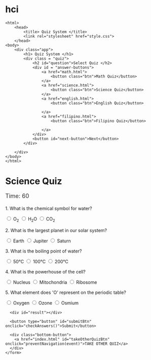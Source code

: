# hci

<!DOCTYPE html>
    <html>
        <head>
            <title> Quiz System </title>
            <link rel="stylesheet" href="style.css">
        </head>
    <body>
        <div class="app">
            <h1> Quiz System </h1>
            <div class = "quiz">
                <h2 id="question">Select Quiz </h2>
                <div id = "answer-buttons">
                    <a href="math.html">
                        <button class="btn">Math Quiz</button>
                    </a>
                    <a href="science.html">
                        <button class="btn">Science Quiz</button>
                    </a>
                    <a href="english.html">
                        <button class="btn">English Quiz</button>
                    
                    </a>
                    <a href="filipino.html">
                        <button class="btn">Filipino Quiz</button>
                    
                    </a>
                </div>
                <button id="next-button">Next</button>
            </div>
            
        </div>
    </body>
    </html>

<!DOCTYPE html>
<html lang="en">
<head>
  <meta charset="UTF-8" />
  <title>Science Quiz</title>
  <link rel="stylesheet" href="styles.css" />
  <style>
    .correct {
      background-color: lightgreen;
    }
    .wrong {
      background-color: lightcoral;
    }
    .timer-display {
      font-size: 18px;
      color: #333;
      margin-bottom: 20px;
    }
    .question {
      margin-bottom: 15px;
    }
    .bottom-button {
      margin-top: 20px;
    }
    #result {
      margin-top: 20px;
      font-size: 18px;
    }
  </style>
</head>
<body>
  <div class="container">
    <h1>Science Quiz</h1>
    <div id="timer" class="timer-display">Time: 60</div>
    <form id="scienceQuiz">
      <div class="question">
        <p>1. What is the chemical symbol for water?</p>
        <label><input type="radio" name="q1" value="a" /> O<sub>2</sub></label>
        <label><input type="radio" name="q1" value="b" /> H<sub>2</sub>O</label>
        <label><input type="radio" name="q1" value="c" /> CO<sub>2</sub></label>
      </div>
      <div class="question">
        <p>2. What is the largest planet in our solar system?</p>
        <label><input type="radio" name="q2" value="a" /> Earth</label>
        <label><input type="radio" name="q2" value="b" /> Jupiter</label>
        <label><input type="radio" name="q2" value="c" /> Saturn</label>
      </div>
      <div class="question">
        <p>3. What is the boiling point of water?</p>
        <label><input type="radio" name="q3" value="a" /> 50°C</label>
        <label><input type="radio" name="q3" value="b" /> 100°C</label>
        <label><input type="radio" name="q3" value="c" /> 200°C</label>
      </div>
      <div class="question">
        <p>4. What is the powerhouse of the cell?</p>
        <label><input type="radio" name="q4" value="a" /> Nucleus</label>
        <label><input type="radio" name="q4" value="b" /> Mitochondria</label>
        <label><input type="radio" name="q4" value="c" /> Ribosome</label>
      </div>
      <div class="question">
        <p>5. What element does 'O' represent on the periodic table?</p>
        <label><input type="radio" name="q5" value="a" /> Oxygen</label>
        <label><input type="radio" name="q5" value="b" /> Ozone</label>
        <label><input type="radio" name="q5" value="c" /> Osmium</label>
      </div>

      <div id="result"></div>

      <button type="button" id="submitBtn" onclick="checkAnswers()">Submit</button>

      <div class="bottom-button">
        <a href="index.html" id="takeOtherQuizBtn" onclick="preventNavigation(event)">TAKE OTHER QUIZ</a>
      </div>
    </form>
  </div>

  <script>
    let timeLeft = 60;
    let timerInterval;
    let timerStarted = false;

    function disableInputs() {
      document.querySelectorAll('input[type="radio"]').forEach(input => input.disabled = true);
    }

    function disableAfterSubmission() {
      document.getElementById('submitBtn').disabled = true;
      disableInputs();
    }

    function stopTimer() {
      clearInterval(timerInterval);
    }

    function updateTimer() {
      const timerDisplay = document.getElementById('timer');
      timerDisplay.textContent = 'Time: ' + timeLeft;

      if (timeLeft <= 0) {
        clearInterval(timerInterval);
        alert("Time's up!");
        disableInputs();
        disableAfterSubmission();
        checkAnswers();
        enableTakeOtherQuizBtn(); // Allow the user to take another quiz after time is up
      } else {
        timeLeft--;
      }
    }

    function startTimer() {
      timerInterval = setInterval(updateTimer, 1000);
    }

    function startQuizTimer() {
      if (!timerStarted) {
        startTimer();
        timerStarted = true;
      }
    }

    document.querySelectorAll('input[type="radio"]').forEach(button => {
      button.addEventListener('click', startQuizTimer);
    });

    function preventNavigation(event) {
      const answered = document.querySelectorAll('input[type="radio"]:checked').length;
      if (answered < 5) {
        event.preventDefault();
        alert("Please answer all questions before switching quizzes.");
      }
    }

    function enableTakeOtherQuizBtn() {
      const takeOtherQuizBtn = document.getElementById('takeOtherQuizBtn');
      takeOtherQuizBtn.removeAttribute('onclick');
      takeOtherQuizBtn.style.pointerEvents = 'auto';

      
    }

    function checkAnswers() {
      const correctAnswers = {
        q1: 'b', // H2O
        q2: 'b', // Jupiter
        q3: 'b', // 100°C
        q4: 'b', // Mitochondria
        q5: 'a'  // Oxygen
      };

      let total = 5;
      let score = 0;
      let unanswered = [];

      // Clear old highlights
      document.querySelectorAll('label').forEach(label => {
        label.classList.remove('correct', 'wrong');
      });

      // Check if all questions are answered
      for (let question in correctAnswers) {
        const selected = document.querySelector(`input[name="${question}"]:checked`);
        if (!selected) {
    
<!DOCTYPE html>
<html lang="en">
<head>
  <meta charset="UTF-8" />
  <title>English Quiz</title>
  <link rel="stylesheet" href="styles.css" />
  <style>
    .correct {
      background-color: lightgreen;
    }
    .wrong {
      background-color: lightcoral;
    }
    .timer-display {
      font-size: 18px;
      color: #333;
      margin-bottom: 20px;
    }
    .question {
      margin-bottom: 15px;
    }
    .bottom-button {
      margin-top: 20px;
    }
    #result {
      margin-top: 20px;
      font-size: 18px;
    }
  </style>
</head>
<body>
  <div class="container">
    <h1>English Quiz</h1>
    <div id="timer" class="timer-display">Time: 60</div>
    <form id="englishQuiz">
      <div class="question">
        <p>1. Which of the following is a synonym for "happy"?</p>
        <label><input type="radio" name="q1" value="a" /> Sad</label>
        <label><input type="radio" name="q1" value="b" /> Joyful</label>
        <label><input type="radio" name="q1" value="c" /> Angry</label>
      </div>
      <div class="question">
        <p>2. What is the plural form of "child"?</p>
        <label><input type="radio" name="q2" value="a" /> Childs</label>
        <label><input type="radio" name="q2" value="b" /> Children</label>
        <label><input type="radio" name="q2" value="c" /> Childes</label>
      </div>
      <div class="question">
        <p>3. Choose the correct sentence:</p>
        <label><input type="radio" name="q3" value="a" /> She can sings well.</label>
        <label><input type="radio" name="q3" value="b" /> She can sing well.</label>
        <label><input type="radio" name="q3" value="c" /> She can sung well.</label>
      </div>
      <div class="question">
        <p>4. What is the antonym of "difficult"?</p>
        <label><input type="radio" name="q4" value="a" /> Easy</label>
        <label><input type="radio" name="q4" value="b" /> Hard</label>
        <label><input type="radio" name="q4" value="c" /> Complicated</label>
      </div>
      <div class="question">
        <p>5. Which of the following is a proper noun?</p>
        <label><input type="radio" name="q5" value="a" /> city</label>
        <label><input type="radio" name="q5" value="b" /> John</label>
        <label><input type="radio" name="q5" value="c" /> dog</label>
      </div>

      <div id="result"></div>

      <button type="button" id="submitBtn" onclick="checkAnswers()">Submit</button>

      <div class="bottom-button">
        <a href="index.html" id="takeOtherQuizBtn" onclick="preventNavigation(event)">TAKE OTHER QUIZ</a>
      </div>
    </form>
  </div>

  <script>
    let timeLeft = 60;
    let timerInterval;
    let timerStarted = false;

    function disableInputs() {
      document.querySelectorAll('input[type="radio"]').forEach(input => input.disabled = true);
    }

    function disableAfterSubmission() {
      document.getElementById('submitBtn').disabled = true;
      disableInputs();
    }

    function stopTimer() {
      clearInterval(timerInterval);
    }

    function updateTimer() {
      const timerDisplay = document.getElementById('timer');
      timerDisplay.textContent = 'Time: ' + timeLeft;

      if (timeLeft <= 0) {
        clearInterval(timerInterval);
        alert("Time's up!");
        disableInputs();
        disableAfterSubmission();
        checkAnswers();
        enableTakeOtherQuizBtn();
      } else {
        timeLeft--;
      }
    }

    function startTimer() {
      timerInterval = setInterval(updateTimer, 1000);
    }

    function startQuizTimer() {
      if (!timerStarted) {
        startTimer();
        timerStarted = true;
      }
    }

    document.querySelectorAll('input[type="radio"]').forEach(button => {
      button.addEventListener('click', startQuizTimer);
    });

    function preventNavigation(event) {
      const answered = document.querySelectorAll('input[type="radio"]:checked').length;
      if (answered < 5) {
        event.preventDefault();
        alert("Please answer all questions before switching quizzes.");
      }
    }

    function enableTakeOtherQuizBtn() {
      const takeOtherQuizBtn = document.getElementById('takeOtherQuizBtn');
      takeOtherQuizBtn.removeAttribute('onclick');
      takeOtherQuizBtn.style.pointerEvents = 'auto';
      
    }

    function checkAnswers() {
      const correctAnswers = {
        q1: 'b', // Joyful
        q2: 'b', // Children
        q3: 'b', // She can sing well.
        q4: 'a', // Easy
        q5: 'b'  // John
      };

      let total = 5;
      let score = 0;
      let unanswered = [];

      document.querySelectorAll('label').forEach(label => {
        label.classList.remove('correct', 'wrong');
      });

      for (let question in correctAnswers) {
        const selected = document.querySelector(`input[name="${question}"]:checked`);
        if (!selected) {
          unanswered.push(question);
        }
      }

      if (unanswered.length > 0) {
        const result = document.getElementById("result");

<!DOCTYPE html>
<html lang="en">
<head>
  <meta charset="UTF-8" />
  <title>English Quiz</title>
  <link rel="stylesheet" href="styles.css" />
  <style>
    .correct {
      background-color: lightgreen;
    }
    .wrong {
      background-color: lightcoral;
    }
    .timer-display {
      font-size: 18px;
      color: #333;
      margin-bottom: 20px;
    }
    .question {
      margin-bottom: 15px;
    }
    .bottom-button {
      margin-top: 20px;
    }
    #result {
      margin-top: 20px;
      font-size: 18px;
    }
  </style>
</head>
<body>
  <div class="container">
    <h1>English Quiz</h1>
    <div id="timer" class="timer-display">Time: 60</div>
    <form id="englishQuiz">
      <div class="question">
        <p>1. Which of the following is a synonym for "happy"?</p>
        <label><input type="radio" name="q1" value="a" /> Sad</label>
        <label><input type="radio" name="q1" value="b" /> Joyful</label>
        <label><input type="radio" name="q1" value="c" /> Angry</label>
      </div>
      <div class="question">
        <p>2. What is the plural form of "child"?</p>
        <label><input type="radio" name="q2" value="a" /> Childs</label>
        <label><input type="radio" name="q2" value="b" /> Children</label>
        <label><input type="radio" name="q2" value="c" /> Childes</label>
      </div>
      <div class="question">
        <p>3. Choose the correct sentence:</p>
        <label><input type="radio" name="q3" value="a" /> She can sings well.</label>
        <label><input type="radio" name="q3" value="b" /> She can sing well.</label>
        <label><input type="radio" name="q3" value="c" /> She can sung well.</label>
      </div>
      <div class="question">
        <p>4. What is the antonym of "difficult"?</p>
        <label><input type="radio" name="q4" value="a" /> Easy</label>
        <label><input type="radio" name="q4" value="b" /> Hard</label>
        <label><input type="radio" name="q4" value="c" /> Complicated</label>
      </div>
      <div class="question">
        <p>5. Which of the following is a proper noun?</p>
        <label><input type="radio" name="q5" value="a" /> city</label>
        <label><input type="radio" name="q5" value="b" /> John</label>
        <label><input type="radio" name="q5" value="c" /> dog</label>
      </div>

      <div id="result"></div>

      <button type="button" id="submitBtn" onclick="checkAnswers()">Submit</button>

      <div class="bottom-button">
        <a href="index.html" id="takeOtherQuizBtn" onclick="preventNavigation(event)">TAKE OTHER QUIZ</a>
      </div>
    </form>
  </div>

  <script>
    let timeLeft = 60;
    let timerInterval;
    let timerStarted = false;

    function disableInputs() {
      document.querySelectorAll('input[type="radio"]').forEach(input => input.disabled = true);
    }

    function disableAfterSubmission() {
      document.getElementById('submitBtn').disabled = true;
      disableInputs();
    }

    function stopTimer() {
      clearInterval(timerInterval);
    }

    function updateTimer() {
      const timerDisplay = document.getElementById('timer');
      timerDisplay.textContent = 'Time: ' + timeLeft;

      if (timeLeft <= 0) {
        clearInterval(timerInterval);
        alert("Time's up!");
        disableInputs();
        disableAfterSubmission();
        checkAnswers();
        enableTakeOtherQuizBtn();
      } else {
        timeLeft--;
      }
    }

    function startTimer() {
      timerInterval = setInterval(updateTimer, 1000);
    }

    function startQuizTimer() {
      if (!timerStarted) {
        startTimer();
        timerStarted = true;
      }
    }

    document.querySelectorAll('input[type="radio"]').forEach(button => {
      button.addEventListener('click', startQuizTimer);
    });

    function preventNavigation(event) {
      const answered = document.querySelectorAll('input[type="radio"]:checked').length;
      if (answered < 5) {
        event.preventDefault();
        alert("Please answer all questions before switching quizzes.");
      }
    }

    function enableTakeOtherQuizBtn() {
      const takeOtherQuizBtn = document.getElementById('takeOtherQuizBtn');
      takeOtherQuizBtn.removeAttribute('onclick');
      takeOtherQuizBtn.style.pointerEvents = 'auto';
      
    }

    function checkAnswers() {
      const correctAnswers = {
        q1: 'b', // Joyful
        q2: 'b', // Children
        q3: 'b', // She can sing well.
        q4: 'a', // Easy
        q5: 'b'  // John
      };

      let total = 5;
      let score = 0;
      let unanswered = [];

      document.querySelectorAll('label').forEach(label => {
        label.classList.remove('correct', 'wrong');
      });

      for (let question in correctAnswers) {
        const selected = document.querySelector(`input[name="${question}"]:checked`);
        if (!selected) {
          unanswered.push(question);
        }
      }

      if (unanswered.length > 0) {
        const result = document.getElementById("result");


<!DOCTYPE html>
<html lang="en">
<head>
  <meta charset="UTF-8" />
  <title>Filipino Quiz</title>
  <link rel="stylesheet" href="styles.css" />
  <style>
    .correct {
      background-color: lightgreen;
    }
    .wrong {
      background-color: lightcoral;
    }
    .timer-display {
      font-size: 18px;
      color: #333;
      margin-bottom: 20px;
    }
    .question {
      margin-bottom: 15px;
    }
    .bottom-button {
      margin-top: 20px;
    }
    #result {
      margin-top: 20px;
      font-size: 18px;
    }
  </style>
</head>
<body>
  <div class="container">
    <h1>Filipino Quiz</h1>
    <div id="timer" class="timer-display">Time: 60</div>
    <form id="filipinoQuiz">
      <div class="question">
        <p>1. Ano ang pambansang wika ng Pilipinas?</p>
        <label><input type="radio" name="q1" value="a" /> Ingles</label>
        <label><input type="radio" name="q1" value="b" /> Cebuano</label>
        <label><input type="radio" name="q1" value="c" /> Filipino</label>
      </div>
      <div class="question">
        <p>2. Sino ang kilalang "Ama ng Balagtasan"?</p>
        <label><input type="radio" name="q2" value="a" /> Francisco Balagtas</label>
        <label><input type="radio" name="q2" value="b" /> Jose Rizal</label>
        <label><input type="radio" name="q2" value="c" /> Lope K. Santos</label>
      </div>
      <div class="question">
        <p>3. Anong bahagi ng pananalita ang naglalarawan sa pangngalan?</p>
        <label><input type="radio" name="q3" value="a" /> Pang-abay</label>
        <label><input type="radio" name="q3" value="b" /> Pang-uri</label>
        <label><input type="radio" name="q3" value="c" /> Pandiwa</label>
      </div>
      <div class="question">
        <p>4. Ano ang tawag sa dalawang salitang pinagsama upang makabuo ng bagong salita?</p>
        <label><input type="radio" name="q4" value="a" /> Tambalan</label>
        <label><input type="radio" name="q4" value="b" /> Inuulit</label>
        <label><input type="radio" name="q4" value="c" /> Payak</label>
      </div>
      <div class="question">
        <p>5. Alin sa mga sumusunod ang isang epiko?</p>
        <label><input type="radio" name="q5" value="a" /> Ibong Adarna</label>
        <label><input type="radio" name="q5" value="b" /> Biag ni Lam-ang</label>
        <label><input type="radio" name="q5" value="c" /> Florante at Laura</label>
      </div>

      <div id="result"></div>

      <button type="button" id="submitBtn" onclick="checkAnswers()">Submit</button>

      <div class="bottom-button">
        <a href="index.html" id="takeOtherQuizBtn" onclick="preventNavigation(event)">TAKE OTHER QUIZ</a>
      </div>
    </form>
  </div>

  <script>
    let timeLeft = 60;
    let timerInterval;
    let timerStarted = false;

    function disableInputs() {
      document.querySelectorAll('input[type="radio"]').forEach(input => input.disabled = true);
    }

    function disableAfterSubmission() {
      document.getElementById('submitBtn').disabled = true;
      disableInputs();
    }

    function stopTimer() {
      clearInterval(timerInterval);
    }

    function updateTimer() {
      const timerDisplay = document.getElementById('timer');
      timerDisplay.textContent = 'Time: ' + timeLeft;

      if (timeLeft <= 0) {
        clearInterval(timerInterval);
        alert("Time's up!");
        disableInputs();
        disableAfterSubmission();
        checkAnswers();
        enableTakeOtherQuizBtn();
      } else {
        timeLeft--;
      }
    }

    function startTimer() {
      timerInterval = setInterval(updateTimer, 1000);
    }

    function startQuizTimer() {
      if (!timerStarted) {
        startTimer();
        timerStarted = true;
      }
    }

    document.querySelectorAll('input[type="radio"]').forEach(button => {
      button.addEventListener('click', startQuizTimer);
    });

    function preventNavigation(event) {
      const answered = document.querySelectorAll('input[type="radio"]:checked').length;
      if (answered < 5) {
        event.preventDefault();
        alert("Sagutin muna ang lahat ng tanong bago lumipat ng quiz.");
      }
    }

    function enableTakeOtherQuizBtn() {
      const takeOtherQuizBtn = document.getElementById('takeOtherQuizBtn');
      takeOtherQuizBtn.removeAttribute('onclick');
      takeOtherQuizBtn.style.pointerEvents = 'auto';

      
    }

    function checkAnswers() {
      const correctAnswers = {
        q1: 'c', // Filipino
        q2: 'a', // Francisco Balagtas
        q3: 'b', // Pang-uri
        q4: 'a', // Tambalan
        q5: 'b'  // Biag ni Lam-ang
      };

      let total = 5;
      let score = 0;
      let unanswered = [];

      document.querySelectorAll('label').forEach(label => {
        label.classList.remove('correct', 'wrong');
      });

      for (let question in correctAnswers) {
        const selected = document.querySelector(`input[name="${question}"]:checked`);
        if (!selected) {
          unanswered.push(question)

<!DOCTYPE html>
<html lang="en">
<head>
  <meta charset="UTF-8" />
  <title>Math Quiz</title>
  <link rel="stylesheet" href="styles.css" />
  <style>
    .correct {
      background-color: lightgreen;
    }
    .wrong {
      background-color: lightcoral;
    }
    .timer-display {
      font-size: 18px;
      color: #333;
      margin-bottom: 20px;
    }
    .question {
      margin-bottom: 15px;
    }
    .bottom-button {
      margin-top: 20px;
    }
    #result {
      margin-top: 20px;
      font-size: 18px;
    }
  </style>
</head>
<body>
  <div class="container">
    <h1>Math Quiz</h1>
    <div id="timer" class="timer-display">Time: 60</div>
    <form id="mathQuiz">
      <div class="question">
        <p>1. What is 5 + 3?</p>
        <label><input type="radio" name="q1" value="a" /> 7</label>
        <label><input type="radio" name="q1" value="b" /> 8</label>
        <label><input type="radio" name="q1" value="c" /> 9</label>
      </div>
      <div class="question">
        <p>2. What is 10 - 4?</p>
        <label><input type="radio" name="q2" value="a" /> 5</label>
        <label><input type="radio" name="q2" value="b" /> 6</label>
        <label><input type="radio" name="q2" value="c" /> 7</label>
      </div>
      <div class="question">
        <p>3. What is 6 × 2?</p>
        <label><input type="radio" name="q3" value="a" /> 10</label>
        <label><input type="radio" name="q3" value="b" /> 12</label>
        <label><input type="radio" name="q3" value="c" /> 14</label>
      </div>
      <div class="question">
        <p>4. What is 12 ÷ 4?</p>
        <label><input type="radio" name="q4" value="a" /> 2</label>
        <label><input type="radio" name="q4" value="b" /> 3</label>
        <label><input type="radio" name="q4" value="c" /> 4</label>
      </div>
      <div class="question">
        <p>5. What is 7 + 6?</p>
        <label><input type="radio" name="q5" value="a" /> 12</label>
        <label><input type="radio" name="q5" value="b" /> 13</label>
        <label><input type="radio" name="q5" value="c" /> 14</label>
      </div>

      <div id="result"></div>

      <button type="button" id="submitBtn" onclick="checkAnswers()">Submit</button>

      <div class="bottom-button">
        <a href="index.html" id="takeOtherQuizBtn" onclick="preventNavigation(event)">TAKE OTHER QUIZ</a>
      </div>
    </form>
  </div>

  <script>
    let timeLeft = 60;
    let timerInterval;
    let timerStarted = false;

    function disableInputs() {
      document.querySelectorAll('input[type="radio"]').forEach(input => input.disabled = true);
    }

    function disableAfterSubmission() {
      document.getElementById('submitBtn').disabled = true;
      disableInputs();
    }

    function stopTimer() {
      clearInterval(timerInterval);
    }

    function updateTimer() {
      const timerDisplay = document.getElementById('timer');
      timerDisplay.textContent = 'Time: ' + timeLeft;

      if (timeLeft <= 0) {
        clearInterval(timerInterval);
        alert("Time's up!");
        disableInputs();
        disableAfterSubmission();
        checkAnswers();
        enableTakeOtherQuizBtn();
      } else {
        timeLeft--;
      }
    }

    function startTimer() {
      timerInterval = setInterval(updateTimer, 1000);
    }

    function startQuizTimer() {
      if (!timerStarted) {
        startTimer();
        timerStarted = true;
      }
    }

    document.querySelectorAll('input[type="radio"]').forEach(button => {
      button.addEventListener('click', startQuizTimer);
    });

    function preventNavigation(event) {
      const answered = document.querySelectorAll('input[type="radio"]:checked').length;
      if (answered < 5) {
        event.preventDefault();
        alert("Please answer all questions before switching quizzes.");
      }
    }

    function enableTakeOtherQuizBtn() {
      const takeOtherQuizBtn = document.getElementById('takeOtherQuizBtn');
      takeOtherQuizBtn.removeAttribute('onclick');
      takeOtherQuizBtn.style.pointerEvents = 'auto';

      
    }

    function checkAnswers() {
      const correctAnswers = {
        q1: 'b', // 8
        q2: 'b', // 6
        q3: 'b', // 12
        q4: 'b', // 3
        q5: 'b'  // 13
      };

      let total = 5;
      let score = 0;
      let unanswered = [];

      document.querySelectorAll('label').forEach(label => {
        label.classList.remove('correct', 'wrong');
      });

      for (let question in correctAnswers) {
        const selected = document.querySelector(`input[name="${question}"]:checked`);
        if (!selected) {
          unanswered.push(question);
        }
      }

      if (unanswered.length > 0) {
        const result = document.getElementById("result");
        result.textContent = "Please answer all the questions before submitting.";
        result.style.color = "red";
        return;
      }

      for (let question in correctAnswers) {
        const selected = document.querySelector(`input[name="${qu


* {
        margin: 0;
        padding: 0;
        font-family: 'Poppins', sans-serif;
        box-sizing: border-box;
    }
    body {
        background-color: #351da0;
    }
    .app {
        background: #ededf0;
        width: 90%;
        max-width: 600px;
        margin: 100px auto 0;
        border-radius: 10px;
        padding: 30px;
    }
    .app h1 {
        text-align: center;
        font-size: 25px;
        color: #351da0;
        font-weight: 600;
        border-bottom: 1px solid #351da0;
        padding-bottom: 10px;
    }
    .quiz{
        margin-top: 20px 0;
    }
    .quiz h2 {
        font-size: 18px;
        color: #351da0;
        font-weight: 600;   
    }
    .btn{
        background-color: #ededf0;
        color: rgb(0, 0, 0);
        font-weight: 500;
        width: 100%;
        border: 1px solid  #351da0;
        padding: 10px;
        margin-top: 20px;
        text-align: left;
        border-radius: 4px;
        cursor: pointer;
        transition: all 0.3s ease;
    }
    .btn:hover{
        background-color: #000000;
        color: #ededf0;
    }
    #next-button{
        background: #351da0;
        color: rgb(252, 247, 247);
        font-weight: 500;
        width: 150px;
        border: 0;
        padding: 10px;
        margin: 20px auto 0;
        border-radius: 4px;
        cursor: pointer;
        display: none;
        
    }

body {
        font-family: 'Segoe UI', Tahoma, Geneva, Verdana, sans-serif;
        margin: 0;
        padding: 0;
        display: flex;
        justify-content: center;
        align-items: flex-start;
        min-height: 100vh;
        background: linear-gradient(135deg, #d0eaff, #f3f9d2);

    }
    .container {
        background:#ffffff;
        padding: 30px 40px;
        margin-top: 50px;
        border-radius: 16px;
        box-shadow: 0 15px 30px rgba(0, 0, 0, 0.1);
        width: 100%;
        max-width: 600px;
    }
    h1 {
        text-align: center;
        color: #020202;
        font-size: 28px;
        margin-bottom: 25px;
    }

    .question {
        margin-bottom: 25px;
    }

    .question p {
        font-weight: bold;
        margin-bottom: 8px;
        font-size: 18px;
    }

    label {
        display: block;
        margin-bottom: 6px;
        padding: 6px 10px;
        background: #ffffff;
        border-radius: 6px;
        cursor: pointer;
        transition: 0.3s ease;
    }

    label:hover {
        background: #e2e8f0;
    }

    input[type="radio"] {
        margin-right: 10px;
    }

    button {
        background-color: #351da0;
        color: white;
        border: none;
        padding: 12px 24px;
        border-radius: 8px;
        font-size: 16px;
        cursor: pointer;
        transition: background-color 0.3s ease;
        width: 100%;
        margin-top: 10px;
    }
    button:hover {
        background-color: #351da0;
    }
    #result {
        margin-top: 20px;
        font-size: 20px;
        color: #1e293b;
        text-align: center;
        font-weight: bold;
    }
    .bottom-button {
        text-align: center;
        margin-top: 25px;
    }
    
    .bottom-button a {
        display: inline-block;
        background-color: #2c2586;
        color: #fff;
        padding: 10px 18px;
        border-radius: 6px;
        text-decoration: none;
        transition: background-color 0.3s ease;
        font-size: 14px;
    }
    
    .bottom-button a:hover {
        background-color: #07a028;
    }

